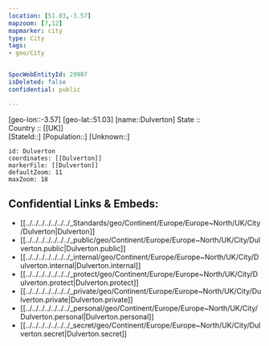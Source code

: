 ```yaml
---
location: [51.03,-3.57] 
mapzoom: [7,12] 
mapmarker: city 
type: City
tags:
- geo/City


SpocWebEntityId: 29907
isDeleted: false
confidential: public

---
```

[geo-lon::-3.57] 
[geo-lat::51.03] 
[name::Dulverton] 
State ::  
Country :: [[UK]]  
[StateId::] 
[Population::] 
[Unknown::] 


```leaflet
id: Dulverton
coordinates: [[Dulverton]] 
markerFile: [[Dulverton]] 
defaultZoom: 11 
maxZoom: 18
```


## Confidential Links & Embeds: 
- [[../../../../../../../_Standards/geo/Continent/Europe/Europe~North/UK/City/Dulverton|Dulverton]] 
- [[../../../../../../../_public/geo/Continent/Europe/Europe~North/UK/City/Dulverton.public|Dulverton.public]] 
- [[../../../../../../../_internal/geo/Continent/Europe/Europe~North/UK/City/Dulverton.internal|Dulverton.internal]] 
- [[../../../../../../../_protect/geo/Continent/Europe/Europe~North/UK/City/Dulverton.protect|Dulverton.protect]] 
- [[../../../../../../../_private/geo/Continent/Europe/Europe~North/UK/City/Dulverton.private|Dulverton.private]] 
- [[../../../../../../../_personal/geo/Continent/Europe/Europe~North/UK/City/Dulverton.personal|Dulverton.personal]] 
- [[../../../../../../../_secret/geo/Continent/Europe/Europe~North/UK/City/Dulverton.secret|Dulverton.secret]] 
